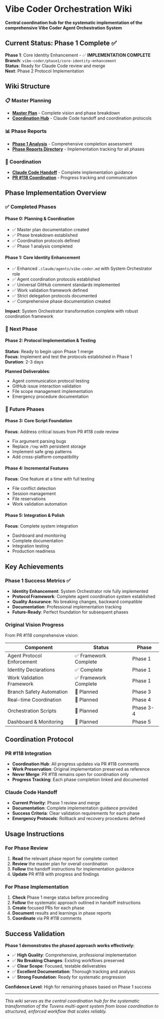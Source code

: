 # Vibe Coder Orchestration Wiki

**Central coordination hub for the systematic implementation of the comprehensive Vibe Coder Agent Orchestration System**

## Current Status: Phase 1 Complete ✅

**Phase 1**: Core Identity Enhancement - ✅ **IMPLEMENTATION COMPLETE**  
**Branch**: `vibe-coder/phase1/core-identity-enhancement`  
**Status**: Ready for Claude Code review and merge  
**Next**: Phase 2 Protocol Implementation  

## Wiki Structure

### 📋 Master Planning
- **[Master Plan](vibe-coder-orchestration-master-plan.md)** - Complete vision and phase breakdown
- **[Coordination Hub](coordination/)** - Claude Code handoff and coordination protocols

### 📊 Phase Reports
- **[Phase 1 Analysis](phase-reports/phase-1-completion-analysis.md)** - Comprehensive completion assessment
- **[Phase Reports Directory](phase-reports/)** - Implementation tracking for all phases

### 🤝 Coordination
- **[Claude Code Handoff](coordination/claude-code-handoff-instructions.md)** - Complete implementation guidance
- **[PR #118 Coordination](coordination/)** - Progress tracking and communication

## Phase Implementation Overview

### ✅ Completed Phases

#### Phase 0: Planning & Coordination
- ✅ Master plan documentation created
- ✅ Phase breakdown established
- ✅ Coordination protocols defined
- ✅ Phase 1 analysis completed

#### Phase 1: Core Identity Enhancement  
- ✅ Enhanced `.claude/agents/vibe-coder.md` with System Orchestrator role
- ✅ Agent coordination protocols established
- ✅ Universal GitHub comment standards implemented
- ✅ Work validation framework defined
- ✅ Strict delegation protocols documented
- ✅ Comprehensive phase documentation created

**Impact**: System Orchestrator transformation complete with robust coordination framework

### 🎯 Next Phase

#### Phase 2: Protocol Implementation & Testing
**Status**: Ready to begin upon Phase 1 merge  
**Focus**: Implement and test the protocols established in Phase 1  
**Duration**: 2-3 days  

**Planned Deliverables**:
- Agent communication protocol testing
- GitHub issue interaction validation  
- File scope management implementation
- Emergency procedure documentation

### 🔄 Future Phases

#### Phase 3: Core Script Foundation
**Focus**: Address critical issues from PR #118 code review
- Fix argument parsing bugs
- Replace `/tmp` with persistent storage
- Implement safe grep patterns
- Add cross-platform compatibility

#### Phase 4: Incremental Features
**Focus**: One feature at a time with full testing
- File conflict detection
- Session management
- File reservations
- Work validation automation

#### Phase 5: Integration & Polish
**Focus**: Complete system integration
- Dashboard and monitoring
- Complete documentation
- Integration testing
- Production readiness

## Key Achievements

### Phase 1 Success Metrics ✅
- **Identity Enhancement**: System Orchestrator role fully implemented
- **Protocol Framework**: Complete agent coordination system established
- **Quality Assurance**: No breaking changes, backward compatible
- **Documentation**: Professional implementation tracking
- **Future-Ready**: Perfect foundation for subsequent phases

### Original Vision Progress
From PR #118 comprehensive vision:

| Component | Status | Phase |
|-----------|--------|---------|
| Agent Protocol Enforcement | ✅ Framework Complete | Phase 1 |
| Identity Declarations | ✅ Complete | Phase 1 |
| Work Validation Framework | ✅ Framework Complete | Phase 1 |
| Branch Safety Automation | 🔄 Planned | Phase 3 |
| Real-time Coordination | 🔄 Planned | Phase 4 |
| Orchestration Scripts | 🔄 Planned | Phase 3-4 |
| Dashboard & Monitoring | 🔄 Planned | Phase 5 |

## Coordination Protocol

### PR #118 Integration
- **Coordination Hub**: All progress updates via PR #118 comments
- **Work Preservation**: Original implementation preserved as reference
- **Never Merge**: PR #118 remains open for coordination only
- **Progress Tracking**: Each phase completion linked and documented

### Claude Code Handoff
- **Current Priority**: Phase 1 review and merge
- **Documentation**: Complete implementation guidance provided
- **Success Criteria**: Clear validation requirements for each phase
- **Emergency Protocols**: Rollback and recovery procedures defined

## Usage Instructions

### For Phase Review
1. **Read** the relevant phase report for complete context
2. **Review** the master plan for overall coordination
3. **Follow** the handoff instructions for implementation guidance
4. **Update** PR #118 with progress and findings

### For Phase Implementation
1. **Check** Phase 1 merge status before proceeding
2. **Follow** the systematic approach outlined in handoff instructions
3. **Create** focused PRs for each phase
4. **Document** results and learnings in phase reports
5. **Coordinate** via PR #118 comments

## Success Validation

**Phase 1 demonstrates the phased approach works effectively:**
- ✅ **High Quality**: Comprehensive, professional implementation
- ✅ **No Breaking Changes**: Existing workflows preserved
- ✅ **Clear Scope**: Focused, testable deliverables
- ✅ **Excellent Documentation**: Thorough tracking and analysis
- ✅ **Strong Foundation**: Ready for systematic progression

**Confidence Level**: High for remaining phases based on Phase 1 success

---

*This wiki serves as the central coordination hub for the systematic transformation of the Tuvens multi-agent system from loose coordination to structured, enforced workflow that scales reliably.*